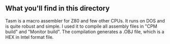 ## What you'll find in this directory ##
Tasm is a macro assembler for Z80 and few other CPUs. It runs on DOS and is quite robust and simple. I used it to compile all assembly files in "CPM build" and "Monitor build". The compilation generates a .OBJ file, which is a HEX in Intel format file.

